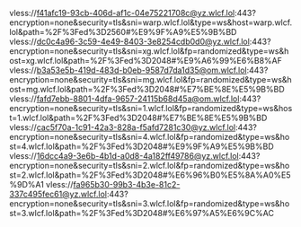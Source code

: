 vless://f41afc19-93cb-406d-af1c-04e75221708c@yz.wlcf.lol:443?encryption=none&security=tls&sni=warp.wlcf.lol&type=ws&host=warp.wlcf.lol&path=%2F%3Fed%3D2560#%E9%9F%A9%E5%9B%BD
vless://dc0c4a96-3c59-4e49-8403-3e8254cdb0d0@yz.wlcf.lol:443?encryption=none&security=tls&sni=xg.wlcf.lol&fp=randomized&type=ws&host=xg.wlcf.lol&path=%2F%3Fed%3D2048#%E9%A6%99%E6%B8%AF
vless://b3a53e5b-419d-483d-b0eb-9587d7da1d35@om.wlcf.lol:443?encryption=none&security=tls&sni=mg.wlcf.lol&fp=randomized&type=ws&host=mg.wlcf.lol&path=%2F%3Fed%3D2048#%E7%BE%8E%E5%9B%BD
vless://fafd7ebb-8801-4dfa-9657-24115b68d45a@om.wlcf.lol:443?encryption=none&security=tls&sni=1.wlcf.lol&fp=randomized&type=ws&host=1.wlcf.lol&path=%2F%3Fed%3D2048#%E7%BE%8E%E5%9B%BD
vless://cac5f70a-1c91-42a3-828a-f5afd7281c30@yz.wlcf.lol:443?encryption=none&security=tls&sni=4.wlcf.lol&fp=randomized&type=ws&host=4.wlcf.lol&path=%2F%3Fed%3D2048#%E9%9F%A9%E5%9B%BD
vless://16dcc4a9-3e6b-4b1d-a0d8-4a182ff49786@yz.wlcf.lol:443?encryption=none&security=tls&sni=2.wlcf.lol&fp=randomized&type=ws&host=2.wlcf.lol&path=%2F%3Fed%3D2048#%E6%96%B0%E5%8A%A0%E5%9D%A1
vless://fa965b30-99b3-4b3e-81c2-337c495fec61@yz.wlcf.lol:443?encryption=none&security=tls&sni=3.wlcf.lol&fp=randomized&type=ws&host=3.wlcf.lol&path=%2F%3Fed%3D2048#%E6%97%A5%E6%9C%AC
